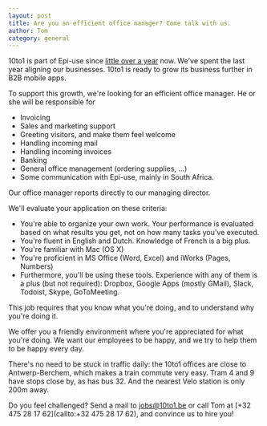 ```yaml
---
layout: post
title: Are you an efficient office manager? Come talk with us.
author: Tom
category: general
---
```


10to1 is part of Epi-use since [little over a year](http://blog.10to1.be/general/2013/03/27/business-developer-gezocht/) now. We've spent the last year aligning our businesses. 10to1 is ready to grow its business further in B2B mobile apps.

To support this growth, we're looking for an efficient office manager. He or she will be responsible for

* Invoicing
* Sales and marketing support
* Greeting visitors, and make them feel welcome
* Handling incoming mail
* Handling incoming invoices
* Banking
* General office management (ordering supplies, ...)
* Some communication with Epi-use, mainly in South Africa.

Our office manager reports directly to our managing director.

We'll evaluate your application on these criteria:

* You're able to organize your own work. Your performance is evaluated based on what results you get, not on how many tasks you've executed.
* You're fluent in English and Dutch. Knowledge of French is a big plus.
* You're familiar with Mac (OS X)
* You're proficient in MS Office (Word, Excel) and iWorks (Pages, Numbers)
* Furthermore, you'll be using these tools. Experience with any of them is a plus (but not required): Dropbox, Google Apps (mostly GMail), Slack, Todoist, Skype, GoToMeeting.

This job requires that you know what you're doing, and to understand why you're doing it.

We offer you a friendly environment where you're appreciated for what you're doing. We want our employees to be happy, and we try to help them to be happy every day.

There's no need to be stuck in traffic daily: the 10to1 offices are close to Antwerp-Berchem, which makes a train commute very easy. Tram 4 and 9 have stops close by, as has bus 32. And the nearest Velo station is only 200m away.

Do you feel challenged? Send a mail to [jobs@10to1.be](mailto:jobs@10to1.be) or call Tom at [+32 475 28 17 62](callto:+32 475 28 17 62), and convince us to hire you!
